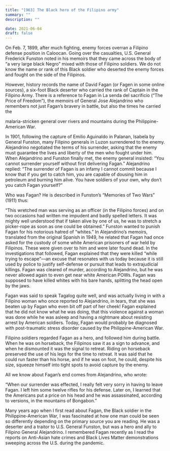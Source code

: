 ```yaml
---
title: "[963] The Black hero of the Filipino army"
summary: ""
description: ""

date: 2021-06-04
draft: false
---
```


On Feb. 7, 1899, after much fighting, enemy forces overran a Filipino defense position in Caloocan. Going over the casualties, U.S. General Frederick Funston noted in his memoirs that they came across the body of “a very large black Negro” mixed with those of Filipino soldiers. We do not know the name or rank of this Black soldier who deserted the enemy forces and fought on the side of the Filipinos.

However, history records the name of David Fagan (or Fagen in some online sources), a six-foot Black deserter who carried the rank of Captain in the Filipino Army. There is a reference to Fagan in La senda del sacrificio (“The Price of Freedom”), the memoirs of General Jose Alejandrino who remembers not just Fagan’s bravery in battle, but also the times he carried the

malaria-stricken general over rivers and mountains during the Philippine-American War.

In 1901, following the capture of Emilio Aguinaldo in Palanan, Isabela by General Funston, many Filipino generals in Luzon surrendered to the enemy. Alejandrino negotiated the terms of his surrender, asking that the enemy must guarantee the lives and liberty of the men who fought under him. When Alejandrino and Funston finally met, the enemy general insisted: “You cannot surrender yourself without first delivering Fagan.” Alejandrino replied: “The surrender of Fagan is an infamy I cannot commit because I know that if you get to catch him, you are capable of dousing him in petroleum and burning him alive. You have soldiers of your own, why don’t you catch Fagan yourself?”

Who was Fagan? He is described in Funston’s “Memories of Two Wars” (1911) thus:

“This wretched man was serving as an officer (in the Filipino forces) and on two occasions had written me impudent and badly spelled letters. It was mighty well understood that if taken alive by one of us, he was to stretch a picker-rope as soon as one could be obtained.” Funston wanted to punish Fagan for his notorious hatred of “whites.” In Alejandrino’s memoirs, translated from the original Spanish in 1949, he related that Fagan had once asked for the custody of some white American prisoners of war held by Filipinos. These were given over to him and were later found dead. In the investigations that followed, Fagan explained that they were killed “while trying to escape”—an excuse that resonates with us today because it is still used by police to justify self-defense or pursuit that leads to extrajudicial killings. Fagan was cleared of murder, according to Alejandrino, but he was never allowed again to even get near white American POWs. Fagan was supposed to have killed whites with his bare hands, splitting the head open by the jaws.

Fagan was said to speak Tagalog quite well, and was actually living in with a Filipino woman who once reported to Alejandrino, in tears, that she was beaten up by Fagan who even bit off part of her cheek! Fagan explained that he did not know what he was doing, that this violence against a woman was done while he was asleep and having a nightmare about resisting arrest by American soldiers. Today, Fagan would probably be diagnosed with post-traumatic stress disorder caused by the Philippine-American War.

Filipino soldiers regarded Fagan as a hero, and followed him during battle. When he was on horseback, the Filipinos saw it as a sign to advance, and when he dismounted it was the signal to retreat. Riding on horseback preserved the use of his legs for the time to retreat. It was said that he could run faster than his horse, and if he was on foot, he could, despite his size, squeeze himself into tight spots to avoid capture by the enemy.

All we know about Fagan’s end comes from Alejandrino, who wrote:

“When our surrender was effected, I really felt very sorry in having to leave Fagan. I left him some twelve rifles for his defense. Later on, I learned that the Americans put a price on his head and he was assassinated, according to versions, in the mountains of Bongabon.”

Many years ago when I first read about Fagan, the Black soldier in the Philippine-American War, I was fascinated at how one man could be seen so differently depending on the primary source you are reading. He was a deserter and a traitor to U.S. General Funston, but was a hero and ally to Filipino General Alejandrino. I remembered Fagan recently as I read the reports on Anti-Asian hate crimes and Black Lives Matter demonstrations sweeping across the U.S. during the pandemic.
